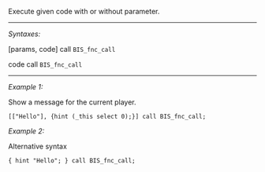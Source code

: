 Execute given code with or without parameter.


---
*Syntaxes:*

[params, code] call `BIS_fnc_call`

code call `BIS_fnc_call`

---
*Example 1:*

Show a message for the current player.

```sqf
[["Hello"], {hint (_this select 0);}] call BIS_fnc_call;
```

*Example 2:*

Alternative syntax

```sqf
{ hint "Hello"; } call BIS_fnc_call;
```